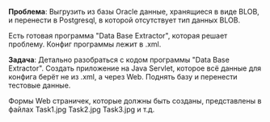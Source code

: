 **Проблема**: Выгрузить из базы Oracle данные, хранящиеся в виде BLOB, и перенести в Рostgresql, в которой отсутствует тип данных BLOB.

Есть готовая программа "Data Base Extractor", которая решает проблему. Конфиг программы лежит в .xml.

**Задача**: Детально разобраться с кодом программы "Data Base Extractor". Создать приложение на Java Servlet, которое всё данные для конфига берёт не из .xml, а через Web. Поднять базу и перенести тестовые данные.

Формы Web страничек, которые должны быть созданы, представлены в файлах Task1.jpg Task2.jpg Task3.jpg и т.д.
